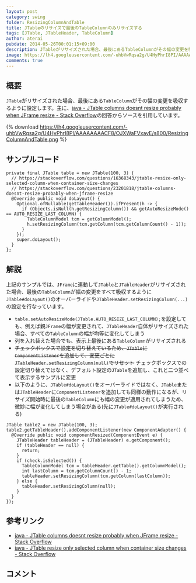 ```yaml
---
layout: post
category: swing
folder: ResizingColumnAndTable
title: JTableのリサイズで最後のTableColumnのみリサイズする
tags: [JTable, JTableHeader, TableColumn]
author: aterai
pubdate: 2014-05-26T00:01:15+09:00
description: JTableがリサイズされた場合、最後にあるTableColumnがその幅の変更を吸収するように設定します。
image: https://lh4.googleusercontent.com/-uhbVwRqsa2g/U4HyPhrI8PI/AAAAAAAACF8/OJXWaFVxavE/s800/ResizingColumnAndTable.png
comments: true
---
```

## 概要
`JTable`がリサイズされた場合、最後にある`TableColumn`がその幅の変更を吸収するように設定します。主に、[java - JTable columns doesnt resize probably when JFrame resize - Stack Overflow](https://stackoverflow.com/questions/23201818/jtable-columns-doesnt-resize-probably-when-jframe-resize)の回答からソースを引用しています。

{% download https://lh4.googleusercontent.com/-uhbVwRqsa2g/U4HyPhrI8PI/AAAAAAAACF8/OJXWaFVxavE/s800/ResizingColumnAndTable.png %}

## サンプルコード
<pre class="prettyprint"><code>private final JTable table = new JTable(100, 3) {
  // https://stackoverflow.com/questions/16368343/jtable-resize-only-selected-column-when-container-size-changes
  // https://stackoverflow.com/questions/23201818/jtable-columns-doesnt-resize-probably-when-jframe-resize
  @Override public void doLayout() {
    Optional.ofNullable(getTableHeader()).ifPresent(h -&gt; {
      if (Objects.isNull(h.getResizingColumn()) &amp;&amp; getAutoResizeMode() == AUTO_RESIZE_LAST_COLUMN) {
        TableColumnModel tcm = getColumnModel();
        h.setResizingColumn(tcm.getColumn(tcm.getColumnCount() - 1));
      }
    });
    super.doLayout();
  }
};
</code></pre>

## 解説
上記のサンプルでは、`JFrame`に連動して`JTable`と`JTableHeader`がリサイズされた場合、最後の`TableColumn`が幅の変更をすべて吸収するように`JTable#doLayout()`のオーバーライドや`JTableHeader.setResizingColumn(...)`の設定を行なっています。

- `table.setAutoResizeMode(JTable.AUTO_RESIZE_LAST_COLUMN);`を設定しても、例えば親`JFrame`の幅が変更されて、`JTableHeader`自体がリサイズされた場合、すべての`TableColumn`の幅が均等に変化してしまう
- 列を入れ替えた場合でも、表示上最後にある`TableColumn`がリサイズされる
- ~~チェックボックスで設定を切り替えているため、`JTable`に`ComponentListener`を追加して、変更ごとに`JTableHeader.setResizingColumn(null)`でリセット~~ チェックボックスでの設定切り替えではなく、デフォルト設定の`JTable`を追加し、これと二つ並べて表示するサンプルに変更
- 以下のように、`JTable#doLayout()`をオーバーライドではなく、`JTable`または`JTableHeader`に`ComponentListener`を追加しても同様の動作になるが、リサイズ開始時に最後の`TableColumn`にも幅の変更が適用されてしまうため、微妙に幅が変化してしまう場合がある(先に`JTable#doLayout()`が実行される)

<!-- dummy comment line for breaking list -->

<pre class="prettyprint"><code>JTable table2 = new JTable(100, 3);
table2.getTableHeader().addComponentListener(new ComponentAdapter() {
  @Override public void componentResized(ComponentEvent e) {
    JTableHeader tableHeader = (JTableHeader) e.getComponent();
    if (tableHeader == null) {
      return;
    }
    if (check.isSelected()) {
      TableColumnModel tcm = tableHeader.getTable().getColumnModel();
      int lastColumn = tcm.getColumnCount() - 1;
      tableHeader.setResizingColumn(tcm.getColumn(lastColumn));
    } else {
      tableHeader.setResizingColumn(null);
    }
  }
});
</code></pre>

## 参考リンク
- [java - JTable columns doesnt resize probably when JFrame resize - Stack Overflow](https://stackoverflow.com/questions/23201818/jtable-columns-doesnt-resize-probably-when-jframe-resize)
- [java - JTable resize only selected column when container size changes - Stack Overflow](https://stackoverflow.com/questions/16368343/jtable-resize-only-selected-column-when-container-size-changes)

<!-- dummy comment line for breaking list -->

## コメント
